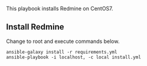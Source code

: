 This playbook installs Redmine on CentOS7.

## Install Redmine

Change to root and execute commands below.

```
ansible-galaxy install -r requirements.yml
ansible-playbook -i localhost, -c local install.yml
```


